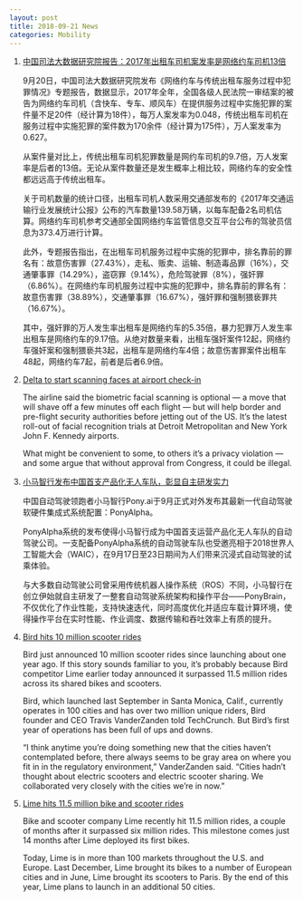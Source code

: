 ```yaml
---
layout: post
title: 2018-09-21 News
categories: Mobility
---
```


1. [中国司法大数据研究院报告：2017年出租车司机案发率是网络约车司机13倍](https://36kr.com/p/5154249.html)

    9月20日，中国司法大数据研究院发布《网络约车与传统出租车服务过程中犯罪情况》专题报告，数据显示，2017年全年，全国各级人民法院一审结案的被告为网络约车司机（含快车、专车、顺风车）在提供服务过程中实施犯罪的案件量不足20件（经计算为18件），每万人案发率为0.048，传统出租车司机在服务过程中实施犯罪的案件数为170余件（经计算为175件），万人案发率为0.627。

    从案件量对比上，传统出租车司机犯罪数量是网约车司机的9.7倍，万人发案率是后者的13倍。无论从案件数量还是发生概率上相比较，网络约车的安全性都远远高于传统出租车。

    关于司机数量的统计口径，出租车司机人数采用交通部发布的《2017年交通运输行业发展统计公报》公布的汽车数量139.58万辆，以每车配备2名司机估算。网络约车司机参考交通部全国网络约车监管信息交互平台公布的驾驶员信息为373.4万进行计算。

    此外，专题报告指出，在出租车司机服务过程中实施的犯罪中，排名靠前的罪名有：故意伤害罪（27.43%），走私、贩卖、运输、制造毒品罪（16%），交通肇事罪（14.29%），盗窃罪（9.14%），危险驾驶罪（8%），强奸罪（6.86%）。在网络约车司机服务过程中实施的犯罪中，排名靠前的罪名有：故意伤害罪（38.89%），交通肇事罪（16.67%），强奸罪和强制猥亵罪共（16.67%）。

    其中，强奸罪的万人发生率出租车是网络约车的5.35倍，暴力犯罪万人发生率出租车是网络约车的9.17倍。从绝对数量来看，出租车强奸案件12起，网络约车强奸案和强制猥亵共3起，出租车是网络约车4倍；故意伤害罪案件出租车48起，网络约车7起，前者是后者6.9倍。

2. [Delta to start scanning faces at airport check-in](https://techcrunch.com/2018/09/20/delta-to-start-scanning-faces-at-airport-check-in/)

    The airline said the biometric facial scanning is optional — a move that will shave off a few minutes off each flight — but will help border and pre-flight security authorities before jetting out of the US. It’s the latest roll-out of facial recognition trials at Detroit Metropolitan and New York John F. Kennedy airports.

    What might be convenient to some, to others it’s a privacy violation — and some argue that without approval from Congress, it could be illegal.

3. [小马智行发布中国首支产品化无人车队，彰显自主研发实力](https://mp.weixin.qq.com/s/4J7hguFsd9pDQrFM0Sipyg)

    中国自动驾驶领跑者小马智行Pony.ai于9月正式对外发布其最新一代自动驾驶软硬件集成式系统配置：PonyAlpha。

    PonyAlpha系统的发布使得小马智行成为中国首支运营产品化无人车队的自动驾驶公司。一支配备PonyAlpha系统的自动驾驶车队也受邀亮相于2018世界人工智能大会（WAIC），在9月17日至23日期间为人们带来沉浸式自动驾驶的试乘体验。

    与大多数自动驾驶公司曾采用传统机器人操作系统（ROS）不同，小马智行在创立伊始就自主研发了一整套自动驾驶系统架构和操作平台——PonyBrain，不仅优化了作业性能，支持快速迭代，同时高度优化并适应车载计算环境，使得操作平台在实时性能、作业调度、数据传输和吞吐效率上有质的提升。

4. [Bird hits 10 million scooter rides](https://techcrunch.com/2018/09/20/bird-hits-10-million-scooter-rides/)

    Bird  just announced 10 million scooter rides since launching about one year ago. If this story sounds familiar to you, it’s probably because Bird competitor Lime earlier today announced it surpassed 11.5 million rides across its shared bikes and scooters.

    Bird, which launched last September in Santa Monica, Calif., currently operates in 100 cities and has over two million unique riders, Bird founder and CEO Travis VanderZanden told TechCrunch. But Bird’s first year of operations has been full of ups and downs.

    “I think anytime you’re doing something new that the cities haven’t contemplated before, there always seems to be gray area on where you fit in in the regulatory environment,” VanderZanden said. “Cities hadn’t thought about electric scooters and electric scooter sharing. We collaborated very closely with the cities we’re in now.”

5. [Lime hits 11.5 million bike and scooter rides](https://techcrunch.com/2018/09/20/lime-hits-11-5-million-bike-and-scooter-rides/)

    Bike and scooter company Lime  recently hit 11.5 million rides, a couple of months after it surpassed six million rides. This milestone comes just 14 months after Lime deployed its first bikes.

    Today, Lime is in more than 100 markets throughout the U.S. and Europe. Last December, Lime brought its bikes to a number of European cities and in June, Lime brought its scooters to Paris. By the end of this year, Lime plans to launch in an additional 50 cities.
